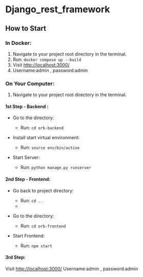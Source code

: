 # Django_rest_framework

## How to Start

### In Docker:

1. Navigate to your project root directory in the terminal.
2. Run: `docker compose up --build`
3. Visit [http://localhost:3000/](http://localhost:3000/)
4. Username:admin , password:admin

### On Your Computer:

1. Navigate to your project root directory in the terminal.

#### 1st Step - Backend :

- Go to the directory:
  - Run: `cd orb-backend`
  
- Install start virtual environment:
  - Run: `source env/bin/active`
  
- Start Server:
  - Run: `python manage.py runserver`
  
#### 2nd Step - Frontend:

- Go back to project directory:
  - Run: `cd ..`
  - 
- Go to the directory:
  - Run: `cd orb-frontend`
  
- Start Frontend:
  - Run: `npm start`

#### 3rd Step:

Visit [http://localhost:3000/](http://localhost:3000/)
Username:admin , password:admin

